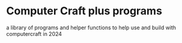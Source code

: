 # Computer Craft plus programs

a library of programs and helper functions to help use and build with computercraft in 2024
